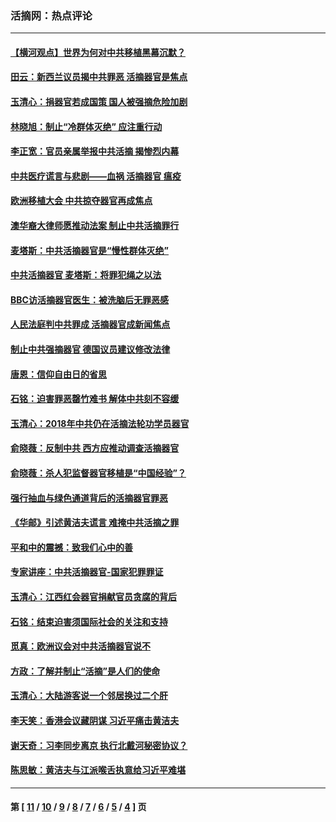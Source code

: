 ### 活摘网：热点评论
---
#### [【横河观点】世界为何对中共移植黑幕沉默？](../../pages/nf5879/n13244249.md?03310430) 
#### [田云：新西兰议员揭中共罪恶 活摘器官是焦点](../../pages/nf5879/n13070629.md?03310430) 
#### [玉清心：捐器官若成国策 国人被强摘危险加剧](../../pages/nf5879/n12802713.md?03310430) 
#### [林晓旭：制止“冷群体灭绝” 应注重行动](../../pages/nf5879/n12779736.md?03310430) 
#### [李正宽：官员亲属举报中共活摘 揭惨烈内幕](../../pages/nf5879/n12684490.md?03310430) 
#### [中共医疗谎言与悲剧——血祸 活摘器官 瘟疫](../../pages/nf5879/n12372103.md?03310430) 
#### [欧洲移植大会 中共掠夺器官再成焦点](../../pages/nf5879/n11538883.md?03310430) 
#### [澳华裔大律师愿推动法案 制止中共活摘罪行](../../pages/nf5879/n11377039.md?03310430) 
#### [麦塔斯：中共活摘器官是“慢性群体灭绝”](../../pages/nf5879/n11350529.md?03310430) 
#### [中共活摘器官 麦塔斯：将罪犯绳之以法](../../pages/nf5879/n11347973.md?03310430) 
#### [BBC访活摘器官医生：被洗脑后无罪恶感](../../pages/nf5879/n11335935.md?03310430) 
#### [人民法庭判中共罪成 活摘器官成新闻焦点](../../pages/nf5879/n11331578.md?03310430) 
#### [制止中共强摘器官 德国议员建议修改法律](../../pages/nf5879/n11249451.md?03310430) 
#### [唐恩：信仰自由日的省思](../../pages/nf5879/n11003525.md?03310430) 
#### [石铭：迫害罪恶罄竹难书  解体中共刻不容缓](../../pages/nf5879/n10942855.md?03310430) 
#### [玉清心：2018年中共仍在活摘法轮功学员器官](../../pages/nf5879/n10914646.md?03310430) 
#### [俞晓薇：反制中共 西方应推动调查活摘器官](../../pages/nf5879/n10794671.md?03310430) 
#### [俞晓薇：杀人犯监督器官移植是“中国经验”？](../../pages/nf5879/n10466427.md?03310430) 
#### [强行抽血与绿色通道背后的活摘器官罪恶](../../pages/nf5879/n10004708.md?03310430) 
#### [《华邮》引述黄洁夫谎言 难掩中共活摘之罪](../../pages/nf5879/n9642309.md?03310430) 
#### [平和中的震撼：致我们心中的善](../../pages/nf5879/n9021123.md?03310430) 
#### [专家讲座：中共活摘器官-国家犯罪罪证](../../pages/nf5879/n8828153.md?03310430) 
#### [玉清心：江西红会器官捐献官员贪腐的背后](../../pages/nf5879/n8522122.md?03310430) 
#### [石铭：结束迫害须国际社会的关注和支持](../../pages/nf5879/n8443497.md?03310430) 
#### [觅真：欧洲议会对中共活摘器官说不](../../pages/nf5879/n8337486.md?03310430) 
#### [方政：了解并制止“活摘”是人们的使命](../../pages/nf5879/n8329214.md?03310430) 
#### [玉清心：大陆游客说一个邻居换过二个肝](../../pages/nf5879/n8291404.md?03310430) 
#### [李天笑：香港会议藏阴谋 习近平痛击黄洁夫](../../pages/nf5879/n8241459.md?03310430) 
#### [谢天奇：习李同步离京 执行北戴河秘密协议？](../../pages/nf5879/n8230418.md?03310430) 
#### [陈思敏：黄洁夫与江派喉舌执意给习近平难堪](../../pages/nf5879/n8222166.md?03310430) 

---
#### 第 [ [11](./11.md?03310430) / [10](./10.md?03310430) / [9](./9.md?03310430) / [8](./8.md?03310430) / [7](./7.md?03310430) / [6](./6.md?03310430) / [5](./5.md?03310430) / [4](./4.md?03310430) ] 页
